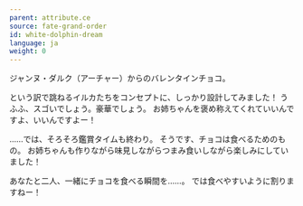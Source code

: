```yaml
---
parent: attribute.ce
source: fate-grand-order
id: white-dolphin-dream
language: ja
weight: 0
---
```


ジャンヌ・ダルク（アーチャー）からのバレンタインチョコ。

という訳で跳ねるイルカたちをコンセプトに、しっかり設計してみました！
うふふ、スゴいでしょう。豪華でしょう。
お姉ちゃんを褒め称えてくれていいんですよ、いいんですよー！

……では、そろそろ鑑賞タイムも終わり。
そうです、チョコは食べるためのもの。
お姉ちゃんも作りながら味見しながらつまみ食いしながら楽しみにしていました！

あなたと二人、一緒にチョコを食べる瞬間を……。
では食べやすいように割りますねー！

